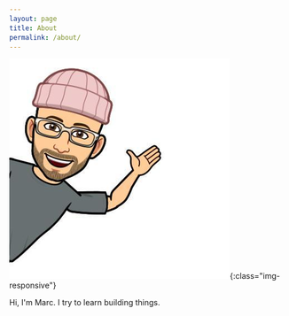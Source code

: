 ```yaml
---
layout: page
title: About
permalink: /about/
---
```


![just_me](/just_me.jpeg){:class="img-responsive"}

Hi, I'm Marc.
I try to learn building things.
